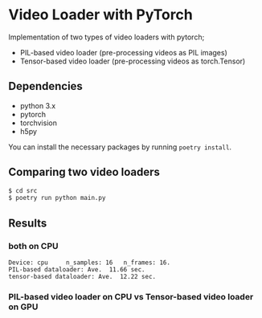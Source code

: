 # Video Loader with PyTorch

Implementation of two types of video loaders with pytorch;

* PIL-based video loader (pre-processing videos as PIL images)
* Tensor-based video loader (pre-processing videos as torch.Tensor)

## Dependencies

* python 3.x
* pytorch
* torchvision
* h5py

You can install the necessary packages by running `poetry install`.

## Comparing two video loaders

```sh
$ cd src
$ poetry run python main.py
```

## Results

### both on CPU

```console
Device: cpu     n_samples: 16   n_frames: 16.
PIL-based dataloader: Ave.  11.66 sec.
tensor-based dataloader: Ave.  12.22 sec.
```

### PIL-based video loader on CPU vs Tensor-based video loader on GPU

```console

```
